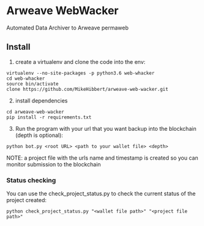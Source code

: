 # Arweave WebWacker
Automated Data Archiver to Arweave permaweb

## Install

1) create a virtualenv and clone the code into the env:
```
virtualenv --no-site-packages -p python3.6 web-whacker
cd web-whacker
source bin/activate
clone https://github.com/MikeHibbert/arweave-web-wacker.git
```

2) install dependencies
```
cd arweave-web-wacker
pip install -r requirements.txt
```

3) Run the program with your url that you want backup into the blockchain (depth is optional):
```
python bot.py <root URL> <path to your wallet file> <depth>
```

NOTE: a project file with the urls name and timestamp is created so you can monitor submission to the blockchain

### Status checking
You can use the check_project_status.py to check the current status of the project created:
```
python check_project_status.py "<wallet file path>" "<project file path>"
